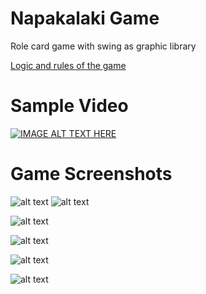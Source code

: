 # Napakalaki Game
Role card game with swing as graphic library

[Logic and rules of the game](https://drive.google.com/open?id=1B_K9OiXxmhdmsjksK6KPZ_KeyaAnmerc)

# Sample Video 

[![IMAGE ALT TEXT HERE](https://i.imgur.com/HjSQrEF.png)](https://www.youtube.com/watch?v=CupcXvDDYg0&t=3s)

# Game Screenshots 

![alt text](https://i.imgur.com/GT1hfko.png "Init Image")
![alt text](https://i.imgur.com/XfaarPn.png "Dice Image")

![alt text](https://i.imgur.com/OZLShUd.png "Game Screenshot")

![alt text](https://i.imgur.com/fyHtcmb.png "Game Screenshot")

![alt text](https://i.imgur.com/7F8wX9X.png "Game Screenshot")

![alt text](https://i.imgur.com/FSV7meD.png "Game Screenshot")
